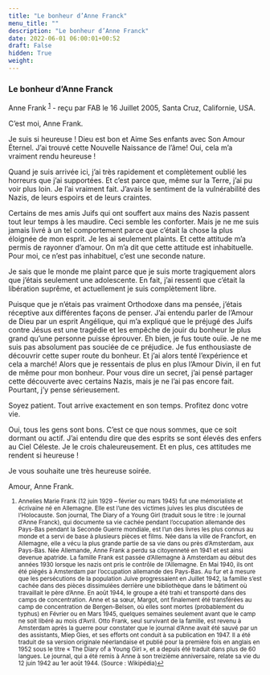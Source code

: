 ```yaml
---
title: "Le bonheur d’Anne Franck"
menu_title: ""
description: "Le bonheur d’Anne Franck"
date: 2022-06-01 06:00:01+00:52
draft: False
hidden: True
weight:
---
```

### Le bonheur d’Anne Franck

Anne Frank <sup id="a1">[1](#f1)</sup> - reçu par FAB le 16 Juillet 2005, Santa Cruz, Californie, USA.

C’est moi, Anne Frank.

Je suis si heureuse ! Dieu est bon et Aime Ses enfants avec Son Amour Éternel. J’ai trouvé cette Nouvelle Naissance de l’âme! Oui, cela m’a vraiment rendu heureuse !

Quand je suis arrivée ici, j’ai très rapidement et complètement oublié les horreurs que j’ai supportées. Et c’est parce que, même sur la Terre, j’ai pu voir plus loin. Je l’ai vraiment fait. J’avais le sentiment de la vulnérabilité des Nazis, de leurs espoirs et de leurs craintes.

Certains de mes amis Juifs qui ont souffert aux mains des Nazis passent tout leur temps à les maudire. Ceci semble les conforter. Mais je ne me suis jamais livré à un tel comportement parce que c’était la chose la plus éloignée de mon esprit. Je les ai seulement plaints. Et cette attitude m’a permis de rayonner d’amour. On m’a dit que cette attitude est inhabituelle. Pour moi, ce n’est pas inhabituel, c’est une seconde nature.

Je sais que le monde me plaint parce que je suis morte tragiquement alors que j’étais seulement une adolescente. En fait, j’ai ressenti que c’était la libération suprême, et actuellement je suis complètement libre.

Puisque que je n’étais pas vraiment Orthodoxe dans ma pensée, j’étais réceptive aux différentes façons de penser. J’ai entendu parler de l’Amour de Dieu par un esprit Angélique, qui m’a expliqué que le préjugé des Juifs contre Jésus est une tragédie et les empêche de jouir du bonheur le plus grand qu’une personne puisse éprouver. Eh bien, je fus toute ouïe. Je ne me suis pas absolument pas souciée de ce préjudice. Je fus enthousiaste de découvrir cette super route du bonheur. Et j’ai alors tenté l’expérience et cela a marché! Alors que je  ressentais de plus en plus l’Amour Divin, il en fut  de même pour mon bonheur. Pour vous dire un secret, j’ai pensé partager cette découverte avec certains Nazis, mais je ne l’ai pas encore fait. Pourtant, j’y pense sérieusement.

Soyez patient. Tout arrive exactement en son temps. Profitez donc votre vie.

Oui, tous les gens  sont bons. C’est ce que nous sommes, que ce soit dormant ou actif. J’ai entendu dire que des esprits se sont élevés des enfers au Ciel Céleste. Je le crois chaleureusement. Et en plus, ces attitudes me rendent si heureuse !

Je vous souhaite une très heureuse soirée.

Amour, Anne Frank.
<small>

1. <large id="f1"> Annelies Marie Frank (12 juin 1929 – février ou mars 1945) fut une mémorialiste et écrivaine né en Allemagne. Elle est l’une des victimes juives les plus discutées de l’Holocauste. Son journal, The Diary of a Young Girl (traduit sous le titre : le journal d’Anne Franck), qui documente sa vie cachée pendant l’occupation allemande des Pays-Bas pendant la Seconde Guerre mondiale, est l’un des livres les plus connus au monde et a servi de base à plusieurs pièces et films. Née dans la ville de Francfort, en Allemagne, elle a vécu la plus grande partie de sa vie dans ou près d’Amsterdam, aux Pays-Bas. Née Allemande, Anne Frank a perdu sa citoyenneté en 1941 et est ainsi devenue apatride. La famille Frank est passée d’Allemagne à Amsterdam au début des années 1930 lorsque les nazis ont pris le contrôle de l’Allemagne. En Mai 1940, ils ont été piégés à Amsterdam par l’occupation allemande des Pays-Bas. Au fur et à mesure que les persécutions de la population Juive progressaient en Juillet 1942, la famille s’est cachée dans des pièces dissimulées derrière une bibliothèque dans le bâtiment où travaillait le père d’Anne. En août 1944, le groupe a été trahi et transporté dans des camps de concentration. Anne et sa sœur, Margot, ont finalement été transférées au camp de concentration de Bergen-Belsen, où elles sont mortes (probablement du typhus) en Février ou en Mars 1945, quelques semaines seulement avant que le camp ne soit libéré au mois d’Avril. Otto Frank, seul survivant de la famille, est revenu à Amsterdam après la guerre pour constater que le journal d’Anne avait été sauvé par un des assistants, Miep Gies, et ses efforts ont conduit à sa publication en 1947. Il a été traduit de sa version originale néerlandaise et publié pour la première fois en anglais en 1952 sous le titre « The Diary of a Young Girl », et a depuis été traduit dans plus de 60 langues. Le journal, qui a été remis à Anne à son treizième anniversaire, relate sa vie du 12 juin 1942 au 1er août 1944. (Source : Wikipédia)[↩](#a1)
